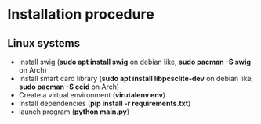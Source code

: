 # Installation procedure

## Linux systems
- Install swig (**sudo apt install swig** on debian like, **sudo pacman -S swig** on Arch)
- Install smart card library (**sudo apt install libpcsclite-dev** on debian like, **sudo pacman -S ccid** on Arch)
- Create a virtual environment (**virutalenv env**)
- Install dependencies (**pip install -r requirements.txt**)
- launch program (**python main.py**)



